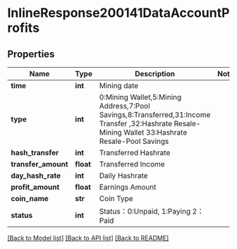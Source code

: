 # InlineResponse200141DataAccountProfits

## Properties
Name | Type | Description | Notes
------------ | ------------- | ------------- | -------------
**time** | **int** | Mining date | 
**type** | **int** | 0:Mining Wallet,5:Mining Address,7:Pool Savings,8:Transferred,31:Income Transfer ,32:Hashrate Resale-Mining Wallet 33:Hashrate Resale-Pool Savings | 
**hash_transfer** | **int** | Transferred Hashrate | 
**transfer_amount** | **float** | Transferred Income | 
**day_hash_rate** | **int** | Daily Hashrate | 
**profit_amount** | **float** | Earnings Amount | 
**coin_name** | **str** | Coin Type | 
**status** | **int** | Status：0:Unpaid, 1:Paying  2：Paid | 

[[Back to Model list]](../README.md#documentation-for-models) [[Back to API list]](../README.md#documentation-for-api-endpoints) [[Back to README]](../README.md)

